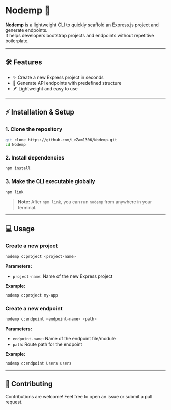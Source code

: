 # Nodemp 🚀

**Nodemp** is a lightweight CLI to quickly scaffold an Express.js project and generate endpoints.  
It helps developers bootstrap projects and endpoints without repetitive boilerplate.

---

## 🛠️ Features

- ✨ Create a new Express project in seconds
- 🚀 Generate API endpoints with predefined structure
- 🪶 Lightweight and easy to use

---

## ⚡ Installation & Setup

### 1. Clone the repository

```bash
git clone https://github.com/LeZam1306/Nodemp.git
cd Nodemp
```

### 2. Install dependencies

```bash
npm install
```

### 3. Make the CLI executable globally

```bash
npm link
```

> **Note:** After `npm link`, you can run `nodemp` from anywhere in your terminal.

---

## 💻 Usage

### Create a new project

```bash
nodemp c:project <project-name>
```

**Parameters:**
- `project-name`: Name of the new Express project

**Example:**
```bash
nodemp c:project my-app
```

### Create a new endpoint

```bash
nodemp c:endpoint <endpoint-name> <path>
```

**Parameters:**
- `endpoint-name`: Name of the endpoint file/module
- `path`: Route path for the endpoint

**Example:**
```bash
nodemp c:endpoint Users users
```

---

## 🤝 Contributing

Contributions are welcome! Feel free to open an issue or submit a pull request.
